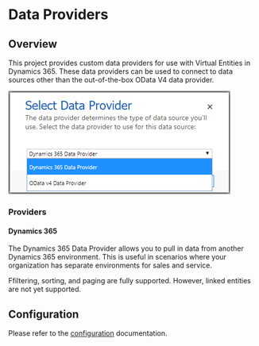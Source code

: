# Data Providers

## Overview
This project provides custom data providers for use with Virtual Entities in Dynamics 365.  These data providers can be used to connect to data sources other than the out-of-the-box OData V4 data provider.

   ![](./docs/DataProviders_Select.png "Select Data Provider")

### Providers

#### Dynamics 365

The Dynamics 365 Data Provider allows you to pull in data from another Dynamics 365 environment.  This is useful in scenarios where your organization has separate environments for sales and service.

Ffiltering, sorting, and paging are fully supported.  However, linked entities are not yet supported.

## Configuration
Please refer to the [configuration](./docs/CONFIGURE.md) documentation.